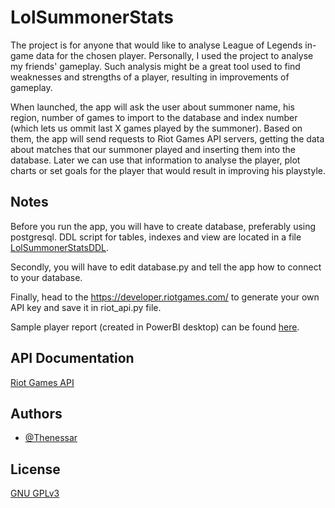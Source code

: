 
# LolSummonerStats

The project is for anyone that would like to analyse League of Legends in-game data for the
chosen player. Personally, I used the project to analyse my friends' gameplay. Such
analysis might be a great tool used to find weaknesses and strengths of a player, resulting
in improvements of gameplay.

When launched, the app will ask the user about summoner name, his region, number of games
to import to the database and index number (which lets us ommit last X games played by the
summoner). Based on them, the app will send requests to Riot Games API servers, getting the
data about matches that our summoner played and inserting them into the database. Later we
can use that information to analyse the player, plot charts or set goals for the player that
would result in improving his playstyle.

## Notes
Before you run the app, you will have to create database, preferably using postgresql.
DDL script for tables, indexes and view are located in a file [LolSummonerStatsDDL](https://github.com/Thenessar/LolSummonerStats/blob/main/LolSummonerStatsDDL.sql).

Secondly, you will have to edit database.py and tell the app how to connect to your database.

Finally, head to the https://developer.riotgames.com/ to generate your own API key and save it in riot_api.py file.

Sample player report (created in PowerBI desktop) can be found [here](https://github.com/Thenessar/LolSummonerStats/blob/main/sample_player_report.pdf).

## API Documentation

[Riot Games API](https://developer.riotgames.com/apis)


## Authors

- [@Thenessar](https://github.com/Thenessar)


## License

[GNU GPLv3](https://choosealicense.com/licenses/gpl-3.0/)

